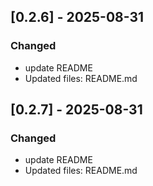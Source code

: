 ## [0.2.6] - 2025-08-31

### Changed
- update README
- Updated files: README.md
## [0.2.7] - 2025-08-31

### Changed
- update README
- Updated files: README.md


